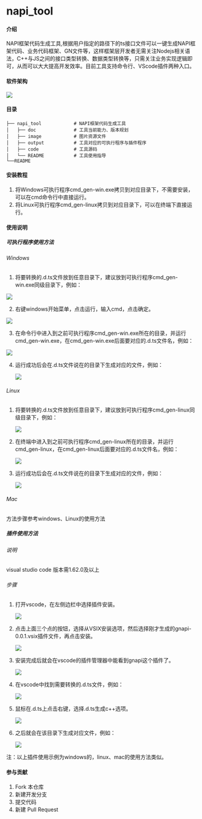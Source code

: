 # napi_tool

#### 介绍
NAPI框架代码生成工具,根据用户指定的路径下的ts接口文件可以一键生成NAPI框架代码、业务代码框架、GN文件等，这样框架层开发者无需关注Nodejs相关语法，C++与JS之间的接口类型转换、数据类型转换等，只需关注业务实现逻辑即可，从而可以大大提高开发效率。目前工具支持命令行、VScode插件两种入口。

#### 软件架构
![](image/frm.png)

#### 目录

```
├── napi_tool            # NAPI框架代码生成工具
│   ├── doc              # 工具当前能力、版本规划
│   ├── image            # 图片资源文件
│   ├── output           # 工具对应的可执行程序与插件程序
│   ├── code             # 工具源码
│   └── README           # 工具使用指导    
└──README 
```

#### 安装教程

1. 将Windows可执行程序cmd_gen-win.exe拷贝到对应目录下，不需要安装，可以在cmd命令行中直接运行。
2. 将Linux可执行程序cmd_gen-linux拷贝到对应目录下，可以在终端下直接运行。

#### 使用说明

##### 可执行程序使用方法

###### Windows

 1) 将要转换的.d.ts文件放到任意目录下，建议放到可执行程序cmd_gen-win.exe同级目录下，例如：

   ![](image/image-20220106103805904.png)

 2) 右键windows开始菜单，点击运行，输入cmd，点击确定。

   ![](image\image-20220106104037879.png)

3) 在命令行中进入到之前可执行程序cmd_gen-win.exe所在的目录，并运行cmd_gen-win.exe，在cmd_gen-win.exe后面要对应的.d.ts文件名，例如：

![](image\image-20220106105707675.png)

4) 运行成功后会在.d.ts文件说在的目录下生成对应的文件，例如：

   ![](image\image-20220106110113948.png)

###### Linux

1) 将要转换的.d.ts文件放到任意目录下，建议放到可执行程序cmd_gen-linux同级目录下，例如：

   ![](image\image-20220106111154843.png)

2) 在终端中进入到之前可执行程序cmd_gen-linux所在的目录，并运行cmd_gen-linux，在cmd_gen-linux后面要对应的.d.ts文件名，例如：

   ![](image\image-20220106111753702.png)

3) 运行成功后会在.d.ts文件说在的目录下生成对应的文件，例如：

   ![](image\image-20220106111909233.png)

###### Mac
 方法步骤参考windows、Linux的使用方法

##### 插件使用方法
###### 说明
   visual studio code 版本需1.62.0及以上

###### 步骤

1) 打开vscode，在左侧边栏中选择插件安装。

   ![](image\image-20220106145345449.png)

2) 点击上面三个点的按钮，选择从VSIX安装选项，然后选择刚才生成的gnapi-0.0.1.vsix插件文件，再点击安装。

   ![](image\image-20220106145540860.png)

3) 安装完成后就会在vscode的插件管理器中能看到gnapi这个插件了。

   ![](image\image-20220106150434168.png)

4) 在vscode中找到需要转换的.d.ts文件，例如：

   ![](image\image-20220106151044789.png)

5) 鼠标在.d.ts上点击右键，选择.d.ts生成c++选项。

   ![](image\image-20220106151204896.png)

6) 之后就会在该目录下生成对应文件，例如：

   ![](image\image-20220106151510092.png)

注：以上插件使用示例为windows的，linux、mac的使用方法类似。

#### 参与贡献

1.  Fork 本仓库
2.  新建开发分支
3.  提交代码
4.  新建 Pull Request

